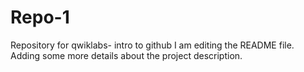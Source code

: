 # Repo-1
Repository for qwiklabs- intro to github
I am editing the README file. Adding some more details about the project description. 
